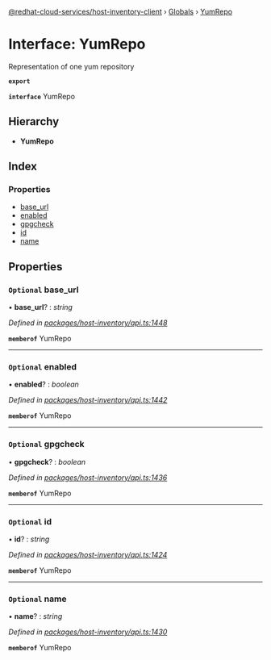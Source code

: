 [@redhat-cloud-services/host-inventory-client](../README.md) › [Globals](../globals.md) › [YumRepo](yumrepo.md)

# Interface: YumRepo

Representation of one yum repository

**`export`** 

**`interface`** YumRepo

## Hierarchy

* **YumRepo**

## Index

### Properties

* [base_url](yumrepo.md#optional-base_url)
* [enabled](yumrepo.md#optional-enabled)
* [gpgcheck](yumrepo.md#optional-gpgcheck)
* [id](yumrepo.md#optional-id)
* [name](yumrepo.md#optional-name)

## Properties

### `Optional` base_url

• **base_url**? : *string*

*Defined in [packages/host-inventory/api.ts:1448](https://github.com/RedHatInsights/javascript-clients/blob/master/packages/host-inventory/api.ts#L1448)*

**`memberof`** YumRepo

___

### `Optional` enabled

• **enabled**? : *boolean*

*Defined in [packages/host-inventory/api.ts:1442](https://github.com/RedHatInsights/javascript-clients/blob/master/packages/host-inventory/api.ts#L1442)*

**`memberof`** YumRepo

___

### `Optional` gpgcheck

• **gpgcheck**? : *boolean*

*Defined in [packages/host-inventory/api.ts:1436](https://github.com/RedHatInsights/javascript-clients/blob/master/packages/host-inventory/api.ts#L1436)*

**`memberof`** YumRepo

___

### `Optional` id

• **id**? : *string*

*Defined in [packages/host-inventory/api.ts:1424](https://github.com/RedHatInsights/javascript-clients/blob/master/packages/host-inventory/api.ts#L1424)*

**`memberof`** YumRepo

___

### `Optional` name

• **name**? : *string*

*Defined in [packages/host-inventory/api.ts:1430](https://github.com/RedHatInsights/javascript-clients/blob/master/packages/host-inventory/api.ts#L1430)*

**`memberof`** YumRepo
